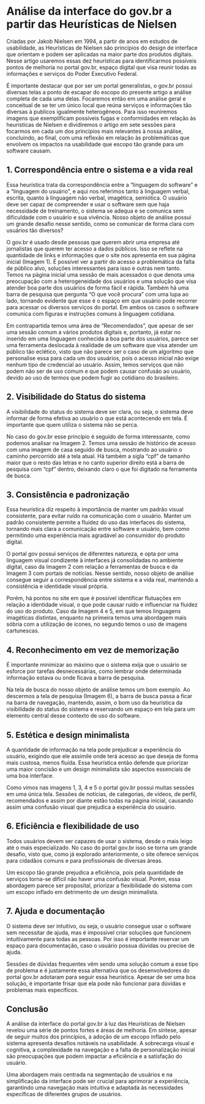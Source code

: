 ﻿# Análise da interface do gov.br a partir das Heurísticas de Nielsen
Criadas por Jakob Nielsen em 1994, a partir de anos em estudos de usabilidade, as Heurísticas de Nielsen são princípios do design de interface que orientam e podem ser aplicadas na maior parte dos produtos digitais. Nesse artigo usaremos essas dez heurísticas para identificarmos possíveis pontos de melhoria no portal gov.br, espaço digital que visa reunir todas as informações e serviços do Poder Executivo Federal.

É importante destacar que por ser um portal generalistas, o gov.br possui diversas telas a ponto de escapar do escopo do presente artigo a análise completa de cada uma delas. Focaremos então em uma análise geral e conceitual de se ter um único local que reúna serviços e informações tão diversas à publicos igualmente heterogêneos. Para isso reuniremos imagens que exemplificam possíveis fugas e conformidades em relação às heurísticas de Nielsen e dividiremos o artigo em sete sessões para focarmos em cada um dos princípios mais relevantes à nossa análise, concluindo, ao final, com uma reflexão em relação às problemáticas que envolvem os impactos na usabilidade que escopo tão grande para um software causam.

## **1. Correspondência entre o sistema e a vida real**

Essa heurística trata da correspondência entre a “linguagem do software” e a “linguagem do usuário”, e aqui nos referimos tanto à linguagem verbal, escrita, quanto à linguagem não verbal, imagética, semiótica. O usuário deve ser capaz de compreender e usar o software sem que haja necessidade de treinamento, o sistema se adequa e se comunica sem dificuldade com o usuário e sua vivência. Nosso objeto de análise possui um grande desafio nesse sentido, como se comunicar de forma clara com usuários tão diversos?



O gov.br é usado desde pessoas que querem abrir uma empresa até jornalistas que querem ter acesso a dados públicos. Isso se reflete na quantidade de links e informações que o site nos apresenta em sua página inicial (Imagem 1). É possível ver a partir do acesso a problemática da falta de público alvo, soluções interessantes para isso e outras nem tanto.  
Temos na página inicial uma sessão de mais acessados o que denota uma preocupação com a heterogeneidade dos usuários e uma solução que visa atender boa parte dos usuários de forma fácil e rápida. Também há uma barra de pesquisa que pergunta “O que você procura” com uma lupa ao lado, tornando evidente que esse é o espaço em que usuário pode recorrer para acessar os diversos serviços do portal. Em ambos os casos o software comunica com figuras e instruções comuns à linguagem cotidiana.

Em contrapartida temos uma área de “Recomendados”, que apesar de ser uma sessão comum a vários produtos digitais e, portanto, já estar no inserido em uma linguagem conhecida a boa parte dos usuários, parece ser uma ferramenta deslocada à realidade de um software que visa atender um público tão eclético, visto que não parece ser o caso de um algoritmo que personalise essa para cada um dos usuários, pois o acesso inicial não exige nenhum tipo de credencial ao usuário. Assim, temos serviços que não podem não ser de uso comum e que podem causar confusão ao usuário, devido ao uso de termos que podem fugir ao cotidiano do brasileiro.


## 2. Visibilidade do Status do sistema

A visibilidade do status do sistema deve ser clara, ou seja, o sistema deve informar de forma efetiva ao usuário o que está acontecendo em tela. É importante que quem utiliza o sistema não se perca.

No caso do gov.br esse princípio é seguido de forma interessante, como podemos analisar na Imagem 2. Temos uma sessão de histórico de acesso com uma imagem de casa seguido de busca, mostrando ao usuário o caminho percorrido até a tela atual. Há também a sigla “cpf” de tamanho maior que o resto das letras e no canto superior direito está a barra de pesquisa com “cpf” dentro, deixando claro o que foi digitado na ferramenta de busca.

## 3. Consistência e padronização

Essa heurística diz respeito à importância de manter um padrão visual consistente, para evitar ruído na comunicação com o usuário. Manter um padrão consistente permite a fluidez do uso das interfaces do sistema, tornando mais clara a comunicação entre software e usuário, bem como permitindo uma experiência mais agradável ao consumidor do produto digital.

O portal gov possui serviços de diferentes natureza, e opta por uma linguagem visual condizente à interfaces já consolidadas no ambiente digital, caso da Imagem 2 com relação a ferramentas de busca e da Imagem 3 com portais de notícias. Nesse sentido, nosso objeto de análise consegue seguir a correspondência entre sistema e a vida real, mantendo a consistência e identidade visual própria.

Porém, há pontos no site em que é possível identificar flutuações em relação a identidade visual, o que pode causar ruído e influenciar na fluidez do uso do produto. Caso da Imagem 4 e 5, em que temos linguagens imagéticas distintas, enquanto na primeira temos uma abordagem mais sóbria com a utilização de ícones, no segundo temos o uso de imagens cartunescas.

## 4. Reconhecimento em vez de memorização

É importante minimizar ao máximo que o sistema exija que o usuário se esforce por tarefas desnecessárias, como lembrar onde determinada informação estava ou onde ficava a barra de pesquisa.

Na tela de busca do nosso objeto de análise temos um bom exemplo. Ao descermos a tela de pesquisa (Imagem 6), a barra de busca passa a ficar na barra de navegação, mantendo, assim, o bom uso da heurística da visibilidade do status do sistema e reservando um espaço em tela para um elemento central desse contexto de uso do software.

## 5. Estética e design minimalista

A quantidade de informação na tela pode prejudicar a experiência do usuário, exigindo que ele assimile onde terá acesso ao que deseja de forma mais custosa, menos fluída. Essa heurística então defende que priorizar uma maior concisão e um design minimalista são aspectos essenciais de uma boa interface.

Como vimos nas imagens 1, 3, 4 e 5 o portal gov.br possui muitas sessões em uma única tela. Sessões de notícias, de categorias, de vídeos, de perfil, recomendados e assim por diante estão todas na página inicial, causando assim uma confusão visual que prejudica a experiência do usuário.

## 6. Eficiência e flexibilidade de uso

Todos usuários devem ser capazes de usar o sistema, desde o mais leigo até o mais especializado. No caso do portal gov.br isso se torna um grande desafio, visto que, como já explorado anteriormente, o site oferece serviços para cidadãos comuns e para profissionais de diversas áreas.  

Um escopo tão grande prejudica a eficiência, pois pela quantidade de serviços torna-se difícil não haver uma confusão visual. Porém, essa abordagem parece ser proposital, priorizar a flexibilidade do sistema com um escopo inflado em detrimento de um design minimalista.


## **7. Ajuda e documentação**

O sistema deve ser intuitivo, ou seja, o usuário consegue usar o software sem necessitar de ajuda, mas é impossível criar soluções que funcionem intuitivamente para todas as pessoas. Por isso é importante reservar um espaço para documentação, caso o usuário possua dúvidas ou precise de ajuda.


Sessões de dúvidas frequentes vêm sendo uma solução comum a esse tipo de problema e é justamente essa alternativa que os desenvolvedores do portal gov.br adotaram para seguir essa heurística. Apesar de ser uma boa solução, é importante frisar que ela pode não funcionar para dúvidas e problemas mais específicos.

## Conclusão

A análise da interface do portal gov.br à luz das Heurísticas de Nielsen revelou uma série de pontos fortes e áreas de melhoria. Em síntese, apesar de seguir muitos dos princípios, a adoção de um escopo inflado pelo sistema apresenta desafios notáveis na usabilidade. A sobrecarga visual e cognitiva, a complexidade na navegação e a falta de personalização inicial são preocupações que podem impactar a eficiência e a satisfação do usuário.

Uma abordagem mais centrada na segmentação de usuários e na simplificação da interface pode ser crucial para aprimorar a experiência, garantindo uma navegação mais intuitiva e adaptada às necessidades específicas de diferentes grupos de usuários.

